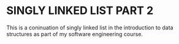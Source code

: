 # SINGLY LINKED LIST PART 2

This is a coninuation of singly linked list in the introduction to data structures as part of  my software engineering course.
